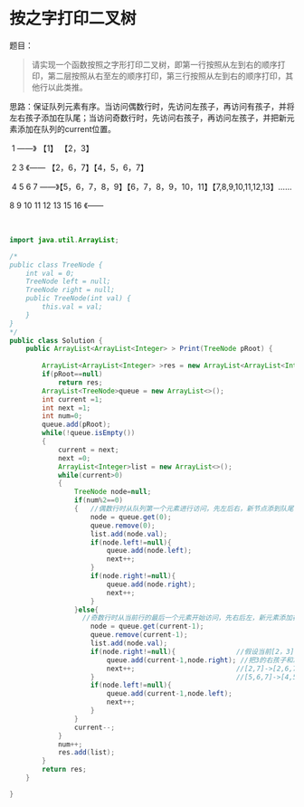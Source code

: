 # 按之字打印二叉树

题目：

> 请实现一个函数按照之字形打印二叉树，即第一行按照从左到右的顺序打印，第二层按照从右至左的顺序打印，第三行按照从左到右的顺序打印，其他行以此类推。

思路：保证队列元素有序。当访问偶数行时，先访问左孩子，再访问有孩子，并将左右孩子添加在队尾；当访问奇数行时，先访问右孩子，再访问左孩子，并把新元素添加在队列的current位置。

​	 		1                             ——》   【1】 【2，3】

​              2                     3               《——  【2，6，7】【4，5，6，7】

​	4          5          6         7          ——》【5，6，7，8，9】【6，7，8，9，10，11】【7,8,9,10,11,12,13】……

   8    9   10  11   12 13    15    16  《——

​			



```java
import java.util.ArrayList;

/*
public class TreeNode {
    int val = 0;
    TreeNode left = null;
    TreeNode right = null;
    public TreeNode(int val) {
        this.val = val;
    }
}
*/
public class Solution {
    public ArrayList<ArrayList<Integer> > Print(TreeNode pRoot) {
        
        ArrayList<ArrayList<Integer> >res = new ArrayList<ArrayList<Integer> >();
        if(pRoot==null)
            return res;
        ArrayList<TreeNode>queue = new ArrayList<>();
        int current =1;
        int next =1;
        int num=0;
        queue.add(pRoot);
        while(!queue.isEmpty())
        {
        	current = next;
            next =0;
            ArrayList<Integer>list = new ArrayList<>();
            while(current>0)
            {
                TreeNode node=null;
                if(num%2==0)
                {	//偶数行时从队列第一个元素进行访问，先左后右，新节点添到队尾
                    node = queue.get(0);
                    queue.remove(0);
                    list.add(node.val);
                    if(node.left!=null){
                    	queue.add(node.left);
                        next++;
                    }
                    if(node.right!=null){
                    	queue.add(node.right);
                        next++;
                    }
                }else{
                  //奇数行时从当前行的最后一个元素开始访问，先右后左，新元素添加在当前行元素的后一位
                	node = queue.get(current-1);
                    queue.remove(current-1);
                    list.add(node.val);   
                    if(node.right!=null){   			//假设当前[2，3]，则先访问3
                    	queue.add(current-1,node.right); //把3的右孩子和左孩子添加在2的后面
                        next++;							//[2,7]->[2,6,7]
                    }									//[5,6,7]->[4,5,6,7]
                    if(node.left!=null){
                    	queue.add(current-1,node.left);
                        next++;
                    }
                }
                current--;
            }
            num++;
            res.add(list);
        }
        return res;
    }

}
```